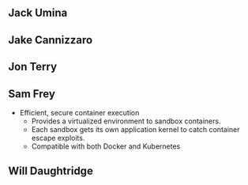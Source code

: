 ## Jack Umina



## Jake Cannizzaro



## Jon Terry



## Sam Frey
- Efficient, secure container execution
    - Provides a virtualized environment to sandbox containers.
    - Each sandbox gets its own application kernel to catch container escape exploits.
    - Compatible with both Docker and Kubernetes


## Will Daughtridge




